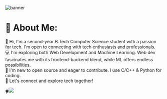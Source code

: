 
![banner](https://github.com/kanchanrai7/kanchanrai7/assets/114416916/a7b2f5d4-ba73-4a4f-be3d-9b1c4a5aca95)
# 💫 About Me:
👋 Hi, I'm a second-year B.Tech Computer Science student with a passion for tech. I'm open to connecting with tech enthusiasts and professionals.<br>
💻 I'm exploring both Web Development and Machine Learning. Web dev fascinates me with its frontend-backend blend, while ML offers endless possibilities.<br>
🚀 I'm new to open source and eager to contribute. I use C/C++ & Python for coding.<br>
🌟 Let's connect and explore tech together!<br>

🍀[![](https://visitcount.itsvg.in/api?id=kanchanrai7&icon=1&color=0)](https://visitcount.itsvg.in)


